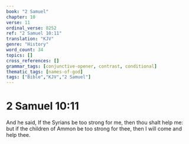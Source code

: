 ```yaml
---
book: "2 Samuel"
chapter: 10
verse: 11
ordinal_verse: 8252
ref: "2 Samuel 10:11"
translation: "KJV"
genre: "History"
word_count: 34
topics: []
cross_references: []
grammar_tags: [conjunctive-opener, contrast, conditional]
thematic_tags: [names-of-god]
tags: ["Bible","KJV","2 Samuel"]
---
```


# 2 Samuel 10:11

And he said, If the Syrians be too strong for me, then thou shalt help me: but if the children of Ammon be too strong for thee, then I will come and help thee.
